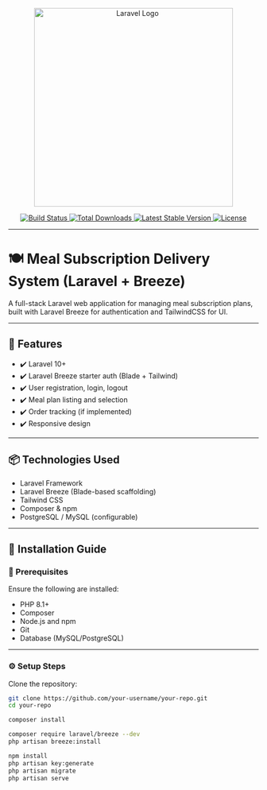 <p align="center">
  <a href="https://laravel.com" target="_blank">
    <img src="https://raw.githubusercontent.com/laravel/art/master/logo-lockup/5%20SVG/2%20CMYK/1%20Full%20Color/laravel-logolockup-cmyk-red.svg" width="400" alt="Laravel Logo">
  </a>
</p>

<p align="center">
  <a href="https://github.com/laravel/framework/actions">
    <img src="https://github.com/laravel/framework/workflows/tests/badge.svg" alt="Build Status">
  </a>
  <a href="https://packagist.org/packages/laravel/framework">
    <img src="https://img.shields.io/packagist/dt/laravel/framework" alt="Total Downloads">
  </a>
  <a href="https://packagist.org/packages/laravel/framework">
    <img src="https://img.shields.io/packagist/v/laravel/framework" alt="Latest Stable Version">
  </a>
  <a href="https://packagist.org/packages/laravel/framework">
    <img src="https://img.shields.io/packagist/l/laravel/framework" alt="License">
  </a>
</p>

---

# 🍽️ Meal Subscription Delivery System (Laravel + Breeze)

A full-stack Laravel web application for managing meal subscription plans, built with Laravel Breeze for authentication and TailwindCSS for UI.

---

## 🚀 Features

- ✔️ Laravel 10+
- ✔️ Laravel Breeze starter auth (Blade + Tailwind)
- ✔️ User registration, login, logout
- ✔️ Meal plan listing and selection
- ✔️ Order tracking (if implemented)
- ✔️ Responsive design

---

## 📦 Technologies Used

- Laravel Framework
- Laravel Breeze (Blade-based scaffolding)
- Tailwind CSS
- Composer & npm
- PostgreSQL / MySQL (configurable)

---

## 🔧 Installation Guide

### 🛑 Prerequisites

Ensure the following are installed:

- PHP 8.1+
- Composer
- Node.js and npm
- Git
- Database (MySQL/PostgreSQL)

---

### ⚙️ Setup Steps

Clone the repository:

```bash
git clone https://github.com/your-username/your-repo.git
cd your-repo

composer install

composer require laravel/breeze --dev
php artisan breeze:install

npm install
php artisan key:generate
php artisan migrate
php artisan serve

